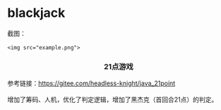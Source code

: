 

# blackjack


截图：

<p align="center">


    <img src="example.png">


  <h3 align="center">21点游戏</h3>


</p>

参考链接：https://gitee.com/headless-knight/java_21point
<br />
<br />
增加了筹码、人机，优化了判定逻辑，增加了黑杰克（首回合21点）的判定。
